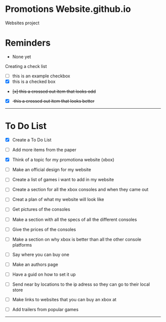 # Promotions Website.github.io
Websites project

# Reminders
- None yet

Creating a check list
- [ ] this is an example checkbox
- [x] this is a checked box
- <del> [x] this a crossed out item that looks odd </del>
- [x] <del> this a crossed out item that looks better </del>

---

# To Do List
- [x] Create a To Do List
- [ ] Add more items from the paper
- [x] Think of a topic for my promotiona website (xbox)
- [ ] Make an official design for my website
- [ ] Create a list of games i want to add in my website
- [ ] Create a section for all the xbox consoles and when they came out
- [ ] Creat a plan of what my website will look like
- [ ] Get pictures of the consoles
- [ ] Make a section with all the specs of all the different consoles
- [ ] Give the prices of the consoles
- [ ] Make a section on why xbox is better than all the other console platforms
- [ ] Say where you can buy one 
- [ ] Make an authors page
- [ ] Have a guid on how to set it up
- [ ] Send near by locations to the ip adress so they can go to their local store
- [ ] Make links to websites that you can buy an xbox at
- [ ] Add trailers from popular games



---
